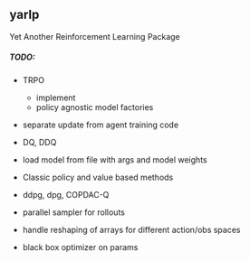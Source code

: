 
## yarlp

Yet Another Reinforcement Learning Package

##### TODO:

* TRPO
    - implement
    - policy agnostic model factories
* separate update from agent training code
* DQ, DDQ

* load model from file with args and model weights
* Classic policy and value based methods
* ddpg, dpg, COPDAC-Q
* parallel sampler for rollouts
* handle reshaping of arrays for different action/obs spaces
* black box optimizer on params
